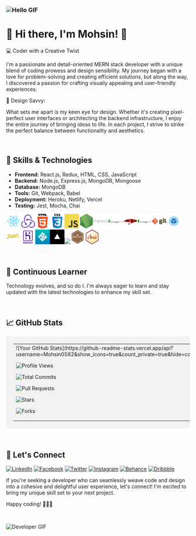 ### ![Hello GIF](https://user-images.githubusercontent.com/67560900/107698101-10797e00-6cda-11eb-8357-b7808d66151a.gif)

# 📝 Hi there, I'm Mohsin! 👋

💻 Coder with a Creative Twist

I'm a passionate and detail-oriented MERN stack developer with a unique blend of coding prowess and design sensibility. My journey began with a love for problem-solving and creating efficient solutions, but along the way, I discovered a passion for crafting visually appealing and user-friendly experiences.

🎨 Design Savvy:

What sets me apart is my keen eye for design. Whether it's creating pixel-perfect user interfaces or architecting the backend infrastructure, I enjoy the entire journey of bringing ideas to life. In each project, I strive to strike the perfect balance between functionality and aesthetics.

<br/>

## 🔧 Skills & Technologies

- **Frontend:** React.js, Redux, HTML, CSS, JavaScript
- **Backend:** Node.js, Express.js, MongoDB, Mongoose
- **Database:** MongoDB
- **Tools:** Git, Webpack, Babel
- **Deployment:** Heroku, Netlify, Vercel
- **Testing:** Jest, Mocha, Chai

<img src="https://github.com/github/explore/raw/main/topics/react/react.png" width="" height="40" /><img src="https://github.com/github/explore/raw/main/topics/redux/redux.png" width="" height="40" /><img src="https://github.com/github/explore/raw/main/topics/html/html.png" width="" height="40" /><img src="https://github.com/github/explore/raw/main/topics/css/css.png" width="" height="40" /><img src="https://github.com/github/explore/raw/main/topics/javascript/javascript.png" width="" height="40" /><img src="https://github.com/github/explore/raw/main/topics/nodejs/nodejs.png" width="" height="40" /><img src="https://github.com/github/explore/raw/main/topics/express/express.png" width="" height="40" /><img src="https://github.com/github/explore/raw/main/topics/mongodb/mongodb.png" width="" height="40" /><img src="https://github.com/github/explore/raw/main/topics/mongoose/mongoose.png" width="" height="40" /><img src="https://github.com/github/explore/raw/main/topics/mongodb/mongodb.png" width="" height="40" /><img src="https://github.com/github/explore/raw/main/topics/git/git.png" width="" height="40" /><img src="https://github.com/github/explore/raw/main/topics/webpack/webpack.png" width="" height="40" /><img src="https://github.com/github/explore/raw/main/topics/babel/babel.png" width="" height="40" /><img src="https://github.com/github/explore/raw/main/topics/heroku/heroku.png" width="" height="40" /><img src="https://github.com/github/explore/raw/main/topics/netlify/netlify.png" width="" height="40" /><img src="https://github.com/github/explore/raw/main/topics/vercel/vercel.png" width="" height="40" /><img src="https://raw.githubusercontent.com/gilbarbara/logos/master/logos/jest.svg" width="" height="40" /><img src="https://github.com/github/explore/raw/main/topics/mocha/mocha.png" width="" height="40" /><img src="https://github.com/github/explore/raw/main/topics/chai/chai.png" width="" height="40" />

<br/>

## 🌱 Continuous Learner

Technology evolves, and so do I. I'm always eager to learn and stay updated with the latest technologies to enhance my skill set.

<br/>

## 📈 GitHub Stats
<table style="width:100%;background-color:#f2f2f2;padding:20px;border-radius:8px;">
    <tr>
        <td>
![Your GitHub Stats](https://github-readme-stats.vercel.app/api?username=Mohsin0582&show_icons=true&count_private=true&hide=contribs,issues&theme=radical)

![Profile Views](https://komarev.com/ghpvc/?username=Mohsin0582&color=blue&style=flat-square)

![Total Commits](https://img.shields.io/github/commit-activity/m/Mohsin0582/YourRepository?style=flat-square)

![Pull Requests](https://img.shields.io/github/issues-pr/Mohsin0582/YourRepository?style=flat-square&logo=github)

![Stars](https://img.shields.io/github/stars/Mohsin0582/YourRepository?style=flat-square&logo=github)

![Forks](https://img.shields.io/github/forks/Mohsin0582/YourRepository?style=flat-square&logo=github)
        </td>
    </tr>
</table>
    
<br/>

## 🤝 Let's Connect

[![LinkedIn](https://img.shields.io/badge/-LinkedIn-%230077b5?style=flat-square&logo=Linkedin&logoColor=white&style=round&logoHeight=80)](https://www.linkedin.com/in/m-mohsin-shahzad-aa874912a/) [![Facebook](https://img.shields.io/badge/-Facebook-%231877f2?style=flat-square&logo=Facebook&logoColor=white&style=round&logoHeight=80)](https://www.facebook.com/muhammadmohsin.shahzad.3) [![Twitter](https://img.shields.io/badge/-Twitter-black?style=flat-square&logo=Twitter&logoColor=white&style=round&logoHeight=80)](https://www.twitter.com/MMohsin88) [![Instagram](https://img.shields.io/badge/-Instagram-%23962fbf?style=flat-square&logo=Instagram&logoColor=white&style=round&logoHeight=80)](https://www.instagram.com/mohsin0582) [![Behance](https://img.shields.io/badge/-Behance-darkblue?style=flat-square&logo=Behance&logoColor=white&style=round&logoHeight=80)](https://www.behance.net/mmohsinshahzad) [![Dribbble](https://img.shields.io/badge/-Dribbble-%23ea4c89?style=flat-square&logo=Dribbble&logoColor=white&style=round&logoHeight=60)](https://www.dribbble.com/Mohsin0582)

If you're seeking a developer who can seamlessly weave code and design into a cohesive and delightful user experience, let's connect! I'm excited to bring my unique skill set to your next project.

Happy coding! 🎨👩‍💻

<br/>

<p>
    <img src="https://aster.cloud/wp-content/uploads/2022/11/compiling-code.gif" alt="Developer GIF" width="" height="400">
</p>
